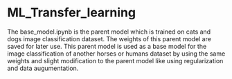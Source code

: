 # ML_Transfer_learning
The base_model.ipynb is the parent model which is trained on cats and dogs image classification dataset. The weights of this parent model are saved for later use.
This parent model is used as a base model for the image classification of another horses or humans dataset by using the same weights and slight modification to the parent model like using regularization and data augumentation.

